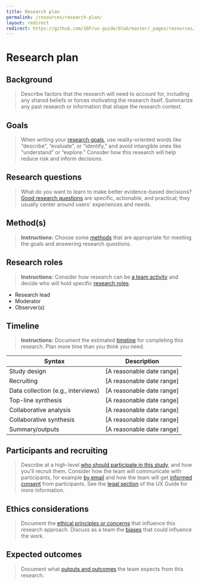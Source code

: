 ```yaml
---
title: Research plan
permalink: /resources/research-plan/
layout: redirect
redirect: https://github.com/18F/ux-guide/blob/master/_pages/resources/research-plan.md
---
```


# Research plan

## Background

> Describe factors that the research will need to account for, including any shared beliefs or forces motivating the research itself. Summarize any past research or information that shape the research context.


## Goals

> When writing your [research goals](https://ux-guide.18f.gov/research/plan/#goals), use reality-oriented words like “describe”, “evaluate”, or “identify,” and avoid intangible ones like “understand” or “explore.” Consider how this research will help reduce risk and inform decisions.


## Research questions

> What do you want to learn to make better evidence-based decisions? [Good research questions](https://ux-guide.18f.gov/research/plan/#research-questions) are specific, actionable, and practical; they usually center around users' experiences and needs.


## Method(s)

> **Instructions:** Choose some [methods](https://ux-guide.18f.gov/research/plan/#methods) that are appropriate for meeting the goals and answering research questions.


## Research roles

> **Instructions:** Consider how research can be [a team activity](https://ux-guide.18f.gov/research/clarify-the-basics/#a-team-activity) and decide who will hold specific [research roles](https://ux-guide.18f.gov/research/do/#clarify-team-roles).

- Research lead
- Moderator
- Observer(s)


## Timeline

> **Instructions:** Document the estimated [timeline](https://ux-guide.18f.gov/research/plan/#timeline) for completing this research. Plan more time than you think you need.

| Syntax      | Description |
| ----------- | ----------- |
| Study design      |  [A reasonable date range] |
| Recruiting   |  [A reasonable date range] |
| Data collection (e.g., interviews) |  [A reasonable date range] |
| Top-line synthesis   |  [A reasonable date range] |
| Collaborative analysis   |  [A reasonable date range] |
| Collaborative synthesis   |  [A reasonable date range] |
| Summary/outputs   |  [A reasonable date range] |



## Participants and recruiting
> Describe at a high-level [who should participate in this study](https://ux-guide.18f.gov/research/plan/#participants-and-recruiting), and how you’ll recruit them. Consider how the team will communicate with participants, for example [by email](https://ux-guide.18f.gov/resources/#email-templates) and how the team will get [informed consent](https://ux-guide.18f.gov/research/do/#getting-informed-consent) from participants. See the [legal section](https://ux-guide.18f.gov/research/legal/) of the UX Guide for more information.

## Ethics considerations
> Document the [ethical principles or concerns](https://ux-guide.18f.gov/research/plan/#ethical-considerations) that influence this research approach. Discuss as a team the [biases](https://ux-guide.18f.gov/research/bias/) that could influence the work.


## Expected outcomes

> Document what [outputs and outcomes](https://ux-guide.18f.gov/research/plan/#outputs-and-outcomes) the team expects from this research.
